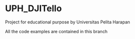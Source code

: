 # UPH_DJITello

Project for educational purpose by Universitas Pelita Harapan

All the code examples are contained in this branch
